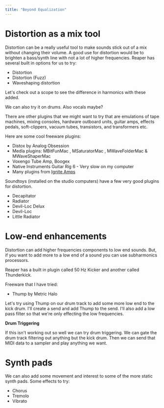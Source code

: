```yaml
---
title: "Beyond Equalization"
---
```


# Distortion as a mix tool

Distortion can be a really useful tool to make sounds stick out of a mix without changing their volume. A good use for distortion would be to brighten a bass/synth line with not a lot of higher frequencies. Reaper has several built in options for us to try:

- Distortion
- Distortion (Fuzz)
- Waveshaping distortion

Let's check out a scope to see the difference in harmonics with these added.

We can also try it on drums. Also vocals maybe?

There are other plugins that we might want to try that are emulations of tape machines, mixing consoles, hardware outboard units, guitar amps, effects pedals, soft-clippers, vacuum tubes, transistors, and transformers etc.

Here are some cool freeware plugins:

- Distox by Analog Obsession
- Medla plugins: MBitFunMac , MSaturatorMac , MWaveFolderMac & MWaveShaperMac
- Voxengo Tube Amp, Boogex
- Native Instruments Guitar Rig 6 - Very slow on my computer
- Many plugins from [Ignite Amps](https://www.igniteamps.com/#software)

Soundtoys (installed on the studio computers) have a few very good plugins for distortion.

- Decapitator
- Radiator
- Devil-Loc Delux
- Devil-Loc
- Little Radiator

# Low-end enhancements

Distortion can add higher frequencies components to low end sounds. But, if you want to add more to a low end of a sound you can use subharmonics processors.

Reaper has a built in plugin called 50 Hz Kicker and another called Thunderkick.

Freeware that I have tried:

- Thump by Metric Halo

Let's try using Thump on our drum track to add some more low end to the kick drum. I'll create a send and add Thump to the send. I'll also add a low pass filter so that we're only effecting the low frequencies.

**Drum Triggering**

If this isn't working out so well we can try drum triggering. We can gate the drum track filtering out anything but the kick drum. Then we can send that MIDI data to a sampler and play anything we want.

# Synth pads

We can also add some movement and interest to some of the more static synth pads. Some effects to try:

- Chorus
- Tremolo
- Vibrato
